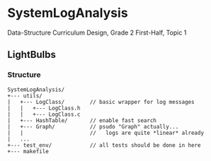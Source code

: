 # SystemLogAnalysis
Data-Structure Curriculum Design, Grade 2 First-Half, Topic 1

## LightBulbs

### Structure

```
SystemLogAnalysis/
+--- utils/
|   +--- LogClass/        // basic wrapper for log messages
|   |   +--- LogClass.h
|   |   +--- LogClass.c
|   +--- HashTable/       // enable fast search
|   +--- Graph/           // psudo "Graph" actually...
|   |                     //   logs are quite *linear* already
|   ...
+--- test_env/            // all tests should be done in here
+--- makefile
```

